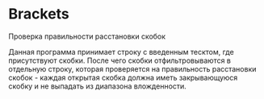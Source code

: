 # Brackets

Проверка правильности расстановки скобок

Данная программа принимает строку с введенным тесктом, где присутствуют скобки. После чего скобки отфильтровываются в отдельную строку, которая проверяется на правильность расстановки скобок - каждая открытая скобка должна иметь закрывающуюся скобку и не выпадать из диапазона вложденности.
